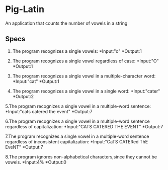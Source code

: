 # Pig-Latin
An application that counts the number of vowels in a string
## Specs
  1.  The program recognizes a single vowels:
     *Input:"o"
    *Output:1

  2.  The program recognizes a single vowel regardless of case:
    *Input:"O"
    *Output:1

  3.  The program recognizes a single vowel in a multiple-character word:
    *Input:"cat"
    *Output:1

  4. The program recognizes a single vowel in a single word:
    *Input:"cater"
    *Output:2

  5.The program recognizes a single vowel in a multiple-word sentence:
    *Input:"cats catered the event"
    *Output:7

  6.The program recognizes a single vowel in a multiple-word sentence regardless of capitalization:
    *Input:"CATS CATERED THE EVENT"
    *Output:7

  7.The program recognizes a single vowel in a multiple-word sentence regardless of inconsistent capitalization:
    *Input:"CaTS CATERed ThE EveNT"
    *Output:7  

  8.The program ignores non-alphabetical characters,since they cannot be vowels.
    *Input:4%
    *Output:0
